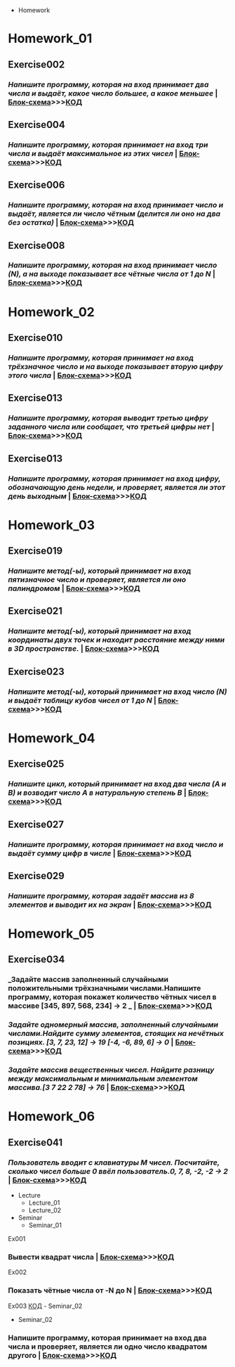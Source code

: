 - Homework

# Homework_01

## **Exercise002**

### _Напишите программу, которая на вход принимает два числа и выдаёт, какое число большее, а какое меньшее_ | [Блок-схема](Homework/Homework_01/Exercise002/diagram002.drawio.png)>>>[КОД](Homework/Homework_01/Exercise002/Program.cs)

## **Exercise004**

### _Напишите программу, которая принимает на вход три числа и выдаёт максимальное из этих чисел_ | [Блок-схема](Homework/Homework_01/Exercise004/diagram004.drawio.png)>>>[КОД](Homework/Homework_01/Exercise004/Program.cs)

## **Exercise006**

### _Напишите программу, которая на вход принимает число и выдаёт, является ли число чётным (делится ли оно на два без остатка)_ | [Блок-схема](Homework/Homework_01/Exercise006/diagram006.drawio.png)>>>[КОД](Homework/Homework_01/Exercise006/Program.cs)

## **Exercise008**

### _Напишите программу, которая на вход принимает число (N), а на выходе показывает все чётные числа от 1 до N_ | [Блок-схема](Homework/Homework_01/Exercise008/diagram008.drawio.png)>>>[КОД](Homework/Homework_01/Exercise008/Program.cs)

# Homework_02

## **Exercise010**

### _Напишите программу, которая принимает на вход трёхзначное число и на выходе показывает **вторую цифру** этого числа_ | [Блок-схема](Homework/Homework_02/Exercise010/diagram010.drawio.png)>>>[КОД](Homework/Homework_02/Exercise010/Program.cs)

## **Exercise013**

### _Напишите программу, которая выводит третью цифру заданного числа или сообщает, что третьей цифры нет_ | [Блок-схема](Homework/Homework_02/Exercise013/diagram013.drawio.png)>>>[КОД](Homework/Homework_02/Exercise013/Program.cs)

## **Exercise013**

### _Напишите программу, которая принимает на вход цифру, обозначающую день недели, и проверяет, является ли этот день выходным_ | [Блок-схема](Homework/Homework_02/Exercise015/diagram015.drawio.png)>>>[КОД](Homework/Homework_02/Exercise015/Program.cs)

# Homework_03

## **Exercise019**

### _Напишите метод(-ы), который принимает на вход пятизначное число и проверяет, является ли оно палиндромом_ | [Блок-схема](Homework/Homework_03/Exercise019/diagram019.drawio.png)>>>[КОД](Homework/Homework_03/Exercise019/Program.cs)

## **Exercise021**

### _Напишите метод(-ы), который принимает на вход координаты двух точек и находит расстояние между ними в 3D пространстве._ | [Блок-схема](Homework/Homework_03/Exercise021/diagram021.drawio.png)>>>[КОД](Homework/Homework_03/Exercise021/Program.cs)

## **Exercise023**

### _Напишите метод(-ы), который принимает на вход число (N) и выдаёт таблицу кубов чисел от 1 до N_ | [Блок-схема](Homework/Homework_03/Exercise023/diagram023.drawio.png)>>>[КОД](Homework/Homework_03/Exercise023/Program.cs)

# Homework_04

## **Exercise025**

### _Напишите цикл, который принимает на вход два числа (A и B) и возводит число A в натуральную степень B_ | [Блок-схема](Homework/Homework_04/Exercise025/diagram025.drawio.png)>>>[КОД](Homework/Homework_04/Exercise025/Program.cs)

## **Exercise027**

### _Напишите программу, которая принимает на вход число и выдаёт сумму цифр в числе_ | [Блок-схема](Homework/Homework_04/Exercise027/diagram027.drawio.png)>>>[КОД](Homework/Homework_04/Exercise027/Program.cs)

## **Exercise029**

### _Напишите программу, которая задаёт массив из 8 элементов и выводит их на экран_ | [Блок-схема](Homework/Homework_04/Exercise029/diagram029.drawio.png)>>>[КОД](Homework/Homework_04/Exercise029/Program.cs)

# Homework_05

## **Exercise034**

### _Задайте массив заполненный случайными положительными трёхзначными числами.Напишите программу, которая покажет количество чётных чисел в массиве [345, 897, 568, 234] -> 2 _ | [Блок-схема](Homework/Homework_05/Exercise034/diagram034.drawio.png)>>>[КОД](Homework/Homework_05/Exercise034/Program.cs)

### _Задайте одномерный массив, заполненный случайными числами.Найдите сумму элементов, стоящих на нечётных позициях. [3, 7, 23, 12] -> 19 [-4, -6, 89, 6] -> 0_ | [Блок-схема](Homework/Homework_05/Exercise036/diagram036.drawio.png)>>>[КОД](Homework/Homework_05/Exercise036/Program.cs)

### _Задайте массив вещественных чисел. Найдите разницу между максимальным и минимальным элементом массива.[3 7 22 2 78] -> 76_ | [Блок-схема](Homework/Homework_05/Exercise038/diagram038.drawio.png)>>>[КОД](Homework/Homework_05/Exercise038/Program.cs)

# Homework_06

## **Exercise041**

### _Пользователь вводит с клавиатуры M чисел. Посчитайте, сколько чисел больше 0 ввёл пользователь.0, 7, 8, -2, -2 -> 2_ | [Блок-схема](Homework/Homework_06/Exercise041/diagram041.drawio.png)>>>[КОД](Homework/Homework_06/Exercise041/Program.cs)

- Lecture
  - Lecture_01
  - Lecture_02
- Seminar
  - Seminar_01

Ex001

### Вывести квадрат числа | [Блок-схема](Seminar/Seminar_01/Ex001/diagram.drawio.png)>>>[КОД](Seminar/Seminar_01/Ex001/Program.cs)

Ex002

### Показать чётные числа от -N до N | [Блок-схема](Seminar/Seminar_01/Ex002/diagram.drawio.png)>>>[КОД](Seminar/Seminar_01/Ex002/Program.cs)

Ex003 [КОД](Seminar/Seminar_01/Ex003/Program.cs) - Seminar_02

- Seminar_02

### Напишите программу, которая принимает на вход два числа и проверяет, является ли одно число квадратом другого | [Блок-схема](Seminar/Seminar_02/diagram.drawio.png)>>>[КОД](Seminar/Seminar_02/Program.cs)

